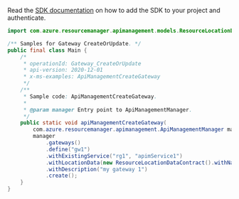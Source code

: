 Read the [SDK documentation](https://github.com/Azure/azure-sdk-for-java/blob/azure-resourcemanager-apimanagement_1.0.0-beta.2/sdk/apimanagement/azure-resourcemanager-apimanagement/README.md) on how to add the SDK to your project and authenticate.

```java
import com.azure.resourcemanager.apimanagement.models.ResourceLocationDataContract;

/** Samples for Gateway CreateOrUpdate. */
public final class Main {
    /*
     * operationId: Gateway_CreateOrUpdate
     * api-version: 2020-12-01
     * x-ms-examples: ApiManagementCreateGateway
     */
    /**
     * Sample code: ApiManagementCreateGateway.
     *
     * @param manager Entry point to ApiManagementManager.
     */
    public static void apiManagementCreateGateway(
        com.azure.resourcemanager.apimanagement.ApiManagementManager manager) {
        manager
            .gateways()
            .define("gw1")
            .withExistingService("rg1", "apimService1")
            .withLocationData(new ResourceLocationDataContract().withName("my location"))
            .withDescription("my gateway 1")
            .create();
    }
}
```
